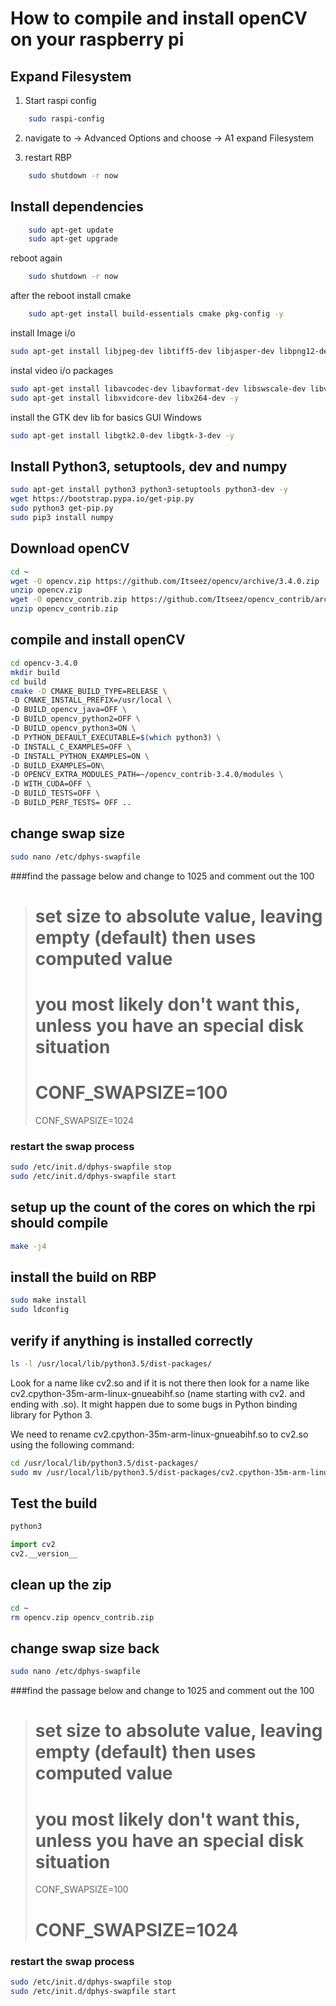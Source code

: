 # How to compile and install openCV on your raspberry pi

## Expand Filesystem 

1. Start raspi config

```bash 
	sudo raspi-config
```

2. navigate to 
	-> Advanced Options
	and choose 
	-> A1 expand Filesystem

3. restart RBP

```bash
	sudo shutdown -r now
```


## Install dependencies

```bash
	sudo apt-get update
	sudo apt-get upgrade
```

reboot again

```bash
	sudo shutdown -r now
```

after the reboot install cmake

```bash
	sudo apt-get install build-essentials cmake pkg-config -y
```

install Image i/o


```bash
sudo apt-get install libjpeg-dev libtiff5-dev libjasper-dev libpng12-dev -y
```

instal video i/o packages

```bash
sudo apt-get install libavcodec-dev libavformat-dev libswscale-dev libv4l-dev -y
sudo apt-get install libxvidcore-dev libx264-dev -y
```

install the GTK dev lib for basics GUI Windows
```bash
sudo apt-get install libgtk2.0-dev libgtk-3-dev -y
```

## Install Python3, setuptools, dev and numpy

```bash
sudo apt-get install python3 python3-setuptools python3-dev -y
wget https://bootstrap.pypa.io/get-pip.py
sudo python3 get-pip.py
sudo pip3 install numpy
```

## Download openCV

```bash
cd ~
wget -O opencv.zip https://github.com/Itseez/opencv/archive/3.4.0.zip
unzip opencv.zip
wget -O opencv_contrib.zip https://github.com/Itseez/opencv_contrib/archive/3.4.0.zip
unzip opencv_contrib.zip
```

## compile and install openCV

```bash
cd opencv-3.4.0
mkdir build
cd build
cmake -D CMAKE_BUILD_TYPE=RELEASE \
-D CMAKE_INSTALL_PREFIX=/usr/local \
-D BUILD_opencv_java=OFF \
-D BUILD_opencv_python2=OFF \
-D BUILD_opencv_python3=ON \
-D PYTHON_DEFAULT_EXECUTABLE=$(which python3) \
-D INSTALL_C_EXAMPLES=OFF \
-D INSTALL_PYTHON_EXAMPLES=ON \
-D BUILD_EXAMPLES=ON\
-D OPENCV_EXTRA_MODULES_PATH=~/opencv_contrib-3.4.0/modules \
-D WITH_CUDA=OFF \
-D BUILD_TESTS=OFF \
-D BUILD_PERF_TESTS= OFF ..
```

## change swap size


```bash
sudo nano /etc/dphys-swapfile
```

###find the passage below and change to 1025 and comment out the 100
 
># set size to absolute value, leaving empty (default) then uses computed value
># you most likely don't want this, unless you have an special disk situation
># CONF_SWAPSIZE=100
>CONF_SWAPSIZE=1024

### restart the swap process

```bash
sudo /etc/init.d/dphys-swapfile stop
sudo /etc/init.d/dphys-swapfile start
```

## setup up the count of the cores on which the rpi should compile

```bash
make -j4
```

## install the build on RBP

```bash
sudo make install
sudo ldconfig
```

## verify if anything is installed correctly

```bash
ls -l /usr/local/lib/python3.5/dist-packages/
```

Look for a name like cv2.so and if it is not there then look for a name like cv2.cpython-35m-arm-linux-gnueabihf.so (name starting with cv2. and ending with .so). It might happen due to some bugs in Python binding library for Python 3.

We need to rename cv2.cpython-35m-arm-linux-gnueabihf.so to cv2.so using the following command:

```bash
cd /usr/local/lib/python3.5/dist-packages/
sudo mv /usr/local/lib/python3.5/dist-packages/cv2.cpython-35m-arm-linux-gnueabihf.so cv2.so

```

## Test the build

```bash
python3 
```

```python
import cv2
cv2.__version__
```

## clean up the zip

```bash
cd ~
rm opencv.zip opencv_contrib.zip
```

## change swap size back


```bash
sudo nano /etc/dphys-swapfile
```

###find the passage below and change to 1025 and comment out the 100
 
># set size to absolute value, leaving empty (default) then uses computed value
># you most likely don't want this, unless you have an special disk situation
>CONF_SWAPSIZE=100
># CONF_SWAPSIZE=1024

### restart the swap process

```bash
sudo /etc/init.d/dphys-swapfile stop
sudo /etc/init.d/dphys-swapfile start

